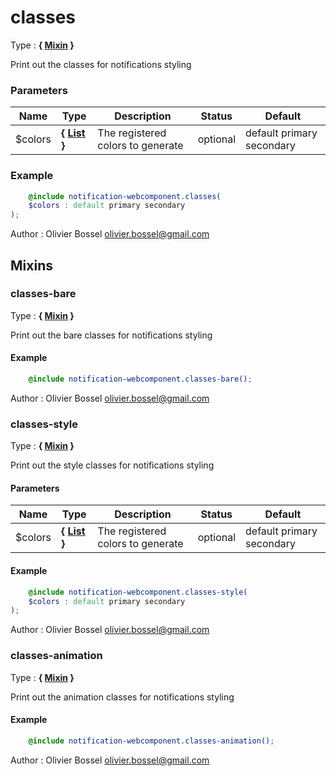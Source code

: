 # classes

<!-- @namespace: notification-webcomponent.classes -->

Type : **{ [Mixin](http://www.sass-lang.com/documentation/file.SASS_REFERENCE.html#mixins) }**


Print out the classes for notifications styling



### Parameters
Name  |  Type  |  Description  |  Status  |  Default
------------  |  ------------  |  ------------  |  ------------  |  ------------
$colors  |  **{ [List](http://www.sass-lang.com/documentation/file.SASS_REFERENCE.html#lists) }**  |  The registered colors to generate  |  optional  |  default primary secondary

### Example
```scss
	@include notification-webcomponent.classes(
	$colors : default primary secondary
);
```
Author : Olivier Bossel [olivier.bossel@gmail.com](mailto:olivier.bossel@gmail.com)


## Mixins


### classes-bare

<!-- @namespace: notification-webcomponent.classes-bare -->

Type : **{ [Mixin](http://www.sass-lang.com/documentation/file.SASS_REFERENCE.html#mixins) }**


Print out the bare classes for notifications styling


#### Example
```scss
	@include notification-webcomponent.classes-bare();
```
Author : Olivier Bossel [olivier.bossel@gmail.com](mailto:olivier.bossel@gmail.com)


### classes-style

<!-- @namespace: notification-webcomponent.classes-style -->

Type : **{ [Mixin](http://www.sass-lang.com/documentation/file.SASS_REFERENCE.html#mixins) }**


Print out the style classes for notifications styling



#### Parameters
Name  |  Type  |  Description  |  Status  |  Default
------------  |  ------------  |  ------------  |  ------------  |  ------------
$colors  |  **{ [List](http://www.sass-lang.com/documentation/file.SASS_REFERENCE.html#lists) }**  |  The registered colors to generate  |  optional  |  default primary secondary

#### Example
```scss
	@include notification-webcomponent.classes-style(
	$colors : default primary secondary
);
```
Author : Olivier Bossel [olivier.bossel@gmail.com](mailto:olivier.bossel@gmail.com)


### classes-animation

<!-- @namespace: notification-webcomponent.classes-animation -->

Type : **{ [Mixin](http://www.sass-lang.com/documentation/file.SASS_REFERENCE.html#mixins) }**


Print out the animation classes for notifications styling


#### Example
```scss
	@include notification-webcomponent.classes-animation();
```
Author : Olivier Bossel [olivier.bossel@gmail.com](mailto:olivier.bossel@gmail.com)
